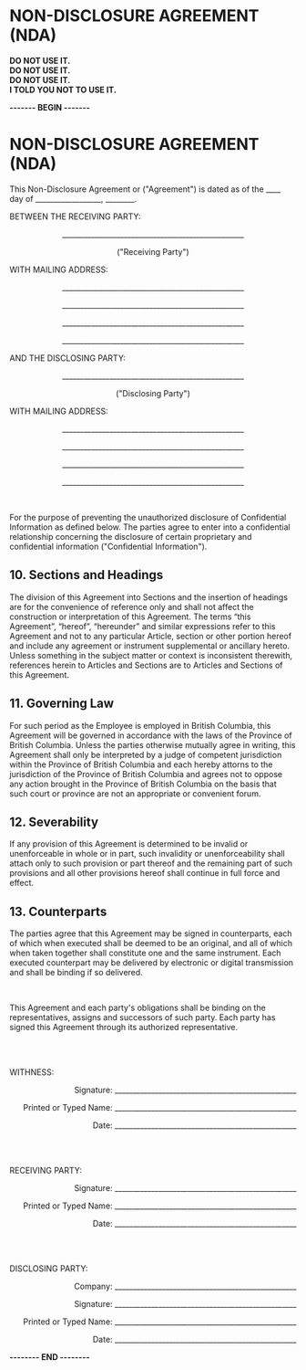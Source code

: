 # NON-DISCLOSURE AGREEMENT (NDA)

**DO NOT USE IT.**<br>
**DO NOT USE IT.**<br>
**DO NOT USE IT.**<br>
**I TOLD YOU NOT TO USE IT.**<br>

<p><b>------- BEGIN -------</b></p>

# NON-DISCLOSURE AGREEMENT (NDA)

<p>This Non-Disclosure Agreement or ("Agreement") is dated as of the ____ day of __________________, ________.</p>
  
BETWEEN THE RECEIVING PARTY:

<p align="center">__________________________________________________</p>
<p align="center">("Receiving Party")</p>

WITH MAILING ADDRESS:

<p align="center">__________________________________________________</p>
<p align="center">__________________________________________________</p>
<p align="center">__________________________________________________</p>
<p align="center">__________________________________________________</p>



AND THE DISCLOSING PARTY:

<p align="center">__________________________________________________</p>
<p align="center">("Disclosing Party")</p>


WITH MAILING ADDRESS:

<p align="center">__________________________________________________</p>
<p align="center">__________________________________________________</p>
<p align="center">__________________________________________________</p>
<p align="center">__________________________________________________</p>

<br />

For the purpose of preventing the unauthorized disclosure of Confidential Information as defined below. The parties agree to enter into a confidential relationship concerning the disclosure of certain proprietary and confidential information ("Confidential Information").


## 10. Sections and Headings

The division of this Agreement into Sections and the insertion of headings are for the convenience of reference only and shall not affect the construction or interpretation of this Agreement. The terms “this Agreement”, “hereof”, “hereunder” and similar expressions refer to this Agreement and not to any particular Article, section or other portion hereof and include any agreement or instrument supplemental or ancillary hereto. Unless something in the subject matter or context is inconsistent therewith, references herein to Articles and Sections are to Articles and Sections of this Agreement.

## 11. Governing Law

For such period as the Employee is employed in British Columbia, this Agreement will be governed in accordance with the laws of the Province of British Columbia. Unless the parties otherwise mutually agree in writing, this Agreement shall only be interpreted by a judge of competent jurisdiction within the Province of British Columbia and each hereby attorns to the jurisdiction of the Province of British Columbia and agrees not to oppose any action brought in the Province of British Columbia on the basis that such court or province are not an appropriate or convenient forum.

## 12. Severability

If any provision of this Agreement is determined to be invalid or unenforceable in whole or in part, such invalidity or unenforceability shall attach only to such provision or part thereof and the remaining part of such provisions and all other provisions hereof shall continue in full force and effect.

## 13. Counterparts

The parties agree that this Agreement may be signed in counterparts, each of which when executed shall be deemed to be an original, and all of which when taken together shall constitute one and the same instrument. Each executed counterpart may be delivered by electronic or digital transmission and shall be binding if so delivered.

<br />

This Agreement and each party's obligations shall be binding on the representatives, assigns and successors of such party. Each party has signed this Agreement through its authorized representative.

<br /><br />

WITHNESS:

<p align="right">Signature: __________________________________________________</p>
<p align="right">Printed or Typed Name: __________________________________________________</p>
<p align="right">Date: __________________________________________________</a>

<br /><br />

RECEIVING PARTY:

<p align="right">Signature: __________________________________________________</p>
<p align="right">Printed or Typed Name: __________________________________________________</p>
<p align="right">Date: __________________________________________________</a>

<br /><br />

DISCLOSING PARTY:

<p align="right">Company: __________________________________________________</p>
<p align="right">Signature: __________________________________________________</p>
<p align="right">Printed or Typed Name: __________________________________________________</p>
<p align="right">Date: __________________________________________________</a>


<p><b>-------- END --------</b></p>

